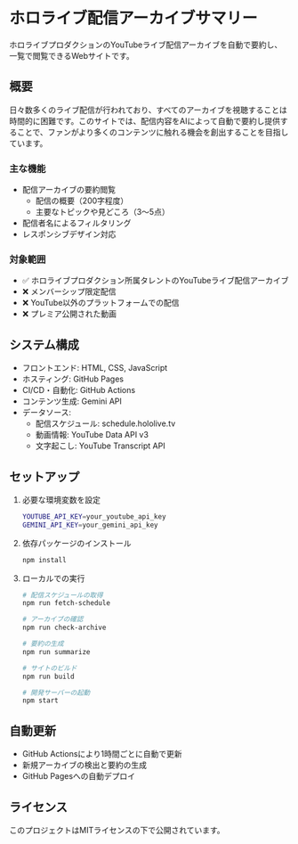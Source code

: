 # ホロライブ配信アーカイブサマリー

ホロライブプロダクションのYouTubeライブ配信アーカイブを自動で要約し、一覧で閲覧できるWebサイトです。

## 概要

日々数多くのライブ配信が行われており、すべてのアーカイブを視聴することは時間的に困難です。このサイトでは、配信内容をAIによって自動で要約し提供することで、ファンがより多くのコンテンツに触れる機会を創出することを目指しています。

### 主な機能

- 配信アーカイブの要約閲覧
  - 配信の概要（200字程度）
  - 主要なトピックや見どころ（3〜5点）
- 配信者名によるフィルタリング
- レスポンシブデザイン対応

### 対象範囲

- ✅ ホロライブプロダクション所属タレントのYouTubeライブ配信アーカイブ
- ❌ メンバーシップ限定配信
- ❌ YouTube以外のプラットフォームでの配信
- ❌ プレミア公開された動画

## システム構成

- フロントエンド: HTML, CSS, JavaScript
- ホスティング: GitHub Pages
- CI/CD・自動化: GitHub Actions
- コンテンツ生成: Gemini API
- データソース:
  - 配信スケジュール: schedule.hololive.tv
  - 動画情報: YouTube Data API v3
  - 文字起こし: YouTube Transcript API

## セットアップ

1. 必要な環境変数を設定

    ```bash
    YOUTUBE_API_KEY=your_youtube_api_key
    GEMINI_API_KEY=your_gemini_api_key
    ```

2. 依存パッケージのインストール

    ```bash
    npm install
    ```

3. ローカルでの実行

    ```bash
    # 配信スケジュールの取得
    npm run fetch-schedule

    # アーカイブの確認
    npm run check-archive

    # 要約の生成
    npm run summarize

    # サイトのビルド
    npm run build

    # 開発サーバーの起動
    npm start
    ```

## 自動更新

- GitHub Actionsにより1時間ごとに自動で更新
- 新規アーカイブの検出と要約の生成
- GitHub Pagesへの自動デプロイ

## ライセンス

このプロジェクトはMITライセンスの下で公開されています。
